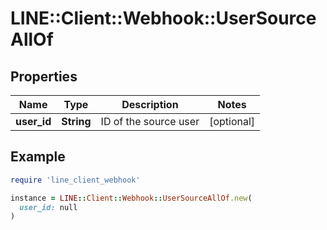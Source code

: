 # LINE::Client::Webhook::UserSourceAllOf

## Properties

| Name | Type | Description | Notes |
| ---- | ---- | ----------- | ----- |
| **user_id** | **String** | ID of the source user | [optional] |

## Example

```ruby
require 'line_client_webhook'

instance = LINE::Client::Webhook::UserSourceAllOf.new(
  user_id: null
)
```

